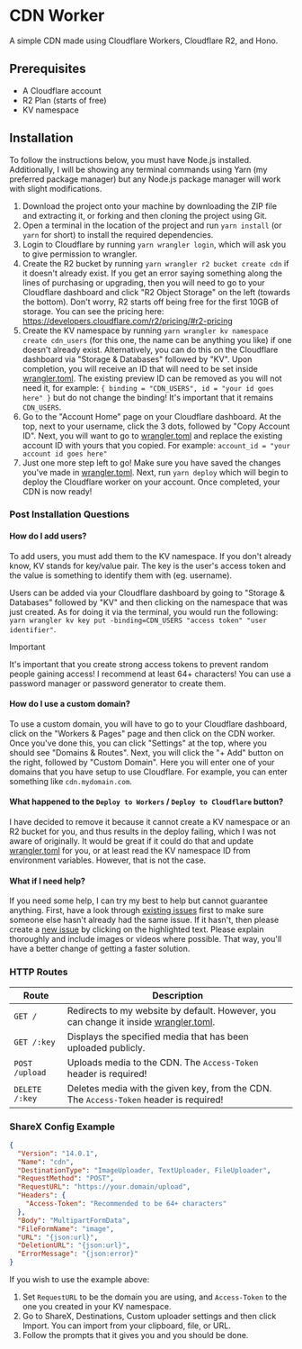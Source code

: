# CDN Worker

A simple CDN made using Cloudflare Workers, Cloudflare R2, and Hono.

## Prerequisites
- A Cloudflare account
- R2 Plan (starts of free)
- KV namespace

## Installation 

To follow the instructions below, you must have Node.js installed. Additionally, I will be showing any terminal commands using Yarn (my preferred package manager) but any Node.js package manager will work with slight modifications.

1. Download the project onto your machine by downloading the ZIP file and extracting it, or forking and then cloning the project using Git.
2. Open a terminal in the location of the project and run `yarn install` (or `yarn` for short) to install the required dependencies.
3. Login to Cloudflare by running `yarn wrangler login`, which will ask you to give permission to wrangler.
4. Create the R2 bucket by running `yarn wrangler r2 bucket create cdn` if it doesn't already exist. If you get an error saying something along the lines of purchasing or upgrading, then you will need to go to your Cloudflare dashboard and click "R2 Object Storage" on the left (towards the bottom). Don't worry, R2 starts off being free for the first 10GB of storage. You can see the pricing here: https://developers.cloudflare.com/r2/pricing/#r2-pricing
4. Create the KV namespace by running `yarn wrangler kv namespace create cdn_users` (for this one, the name can be anything you like) if one doesn't already exist. Alternatively, you can do this on the Cloudflare dashboard via "Storage & Databases" followed by "KV". Upon completion, you will receive an ID that will need to be set inside [wrangler.toml](/wrangler.toml#L10). The existing preview ID can be removed as you will not need it, for example: `{ binding = "CDN_USERS", id = "your id goes here" }` but do not change the binding! It's important that it remains `CDN_USERS`.
5. Go to the "Account Home" page on your Cloudflare dashboard. At the top, next to your username, click the 3 dots, followed by "Copy Account ID". Next, you will want to go to [wrangler.toml](/wrangler.toml#L6) and replace the existing account ID with yours that you copied. For example: `account_id = "your account id goes here"`
6. Just one more step left to go! Make sure you have saved the changes you've made in [wrangler.toml](/wrangler.toml). Next, run `yarn deploy` which will begin to deploy the Cloudflare worker on your account. Once completed, your CDN is now ready!

### Post Installation Questions

#### How do I add users?

To add users, you must add them to the KV namespace. If you don't already know, KV stands for key/value pair. The key is the user's access token and the value is something to identify them with (eg. username).

Users can be added via your Cloudflare dashboard by going to "Storage & Databases" followed by "KV" and then clicking on the namespace that was just created. As for doing it via the terminal, you would run the following: `yarn wrangler kv key put -binding=CDN_USERS "access token" "user identifier"`.

> [!IMPORTANT]  
> It's important that you create strong access tokens to prevent random people gaining access! I recommend at least 64+ characters! You can use a password manager or password generator to create them.

#### How do I use a custom domain?

To use a custom domain, you will have to go to your Cloudflare dashboard, click on the "Workers & Pages" page and then click on the CDN worker. Once you've done this, you can click "Settings" at the top, where you should see "Domains & Routes". Next, you will click the "+ Add" button on the right, followed by "Custom Domain". Here you will enter one of your domains that you have setup to use Cloudflare. For example, you can enter something like `cdn.mydomain.com`.

#### What happened to the `Deploy to Workers` / `Deploy to Cloudflare` button?

I have decided to remove it because it cannot create a KV namespace or an R2 bucket for you, and thus results in the deploy failing, which I was not aware of originally. It would be great if it could do that and update [wrangler.toml](/wrangler.toml) for you, or at least read the KV namespace ID from environment variables. However, that is not the case.

#### What if I need help?

If you need some help, I can try my best to help but cannot guarantee anything. First, have a look through [existing issues](https://github.com/SerenModz21/cdn-worker/issues) first to make sure someone else hasn't already had the same issue. If it hasn't, then please create a [new issue](https://github.com/SerenModz21/cdn-worker/issues/new) by clicking on the highlighted text. Please explain thoroughly and include images or videos where possible. That way, you'll have a better change of getting a faster solution.

### HTTP Routes

Route          | Description 
---------------|-------------
`GET /`        | Redirects to my website by default. However, you can change it inside [wrangler.toml](/wrangler.toml#L19).
`GET /:key`    | Displays the specified media that has been uploaded publicly.
`POST /upload` | Uploads media to the CDN. The `Access-Token` header is required!
`DELETE /:key` | Deletes media with the given key, from the CDN. The `Access-Token` header is required!

### ShareX Config Example

```json
{
  "Version": "14.0.1",
  "Name": "cdn",
  "DestinationType": "ImageUploader, TextUploader, FileUploader",
  "RequestMethod": "POST",
  "RequestURL": "https://your.domain/upload",
  "Headers": {
    "Access-Token": "Recommended to be 64+ characters"
  },
  "Body": "MultipartFormData",
  "FileFormName": "image",
  "URL": "{json:url}",
  "DeletionURL": "{json:url}",
  "ErrorMessage": "{json:error}"
}
```

If you wish to use the example above:
1. Set `RequestURL` to be the domain you are using, and `Access-Token` to the one you created in your KV namespace.
2. Go to ShareX, Destinations, Custom uploader settings and then click Import. You can import from your clipboard, file, or URL.
3. Follow the prompts that it gives you and you should be done. 
